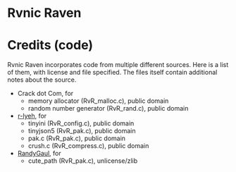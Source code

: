 # Rvnic Raven

# Credits (code)

Rvnic Raven incorporates code from multiple different sources. Here is a list of them, with license and file specified. The files itself contain additional notes about the source.

* Crack dot Com, for
   * memory allocator (RvR_malloc.c), public domain
   * random number generator (RvR_rand.c), public domain
* [r-lyeh](https://github.com/r-lyeh), for
   * tinyini (RvR_config.c), public domain
   * tinyjson5 (RvR_pak.c), public domain
   * pak.c (RvR_pak.c), public domain
   * crush.c (RvR_compress.c), public domain
* [RandyGaul](https://github.com/RandyGaul), for
   * cute_path (RvR_pak.c), unlicense/zlib
